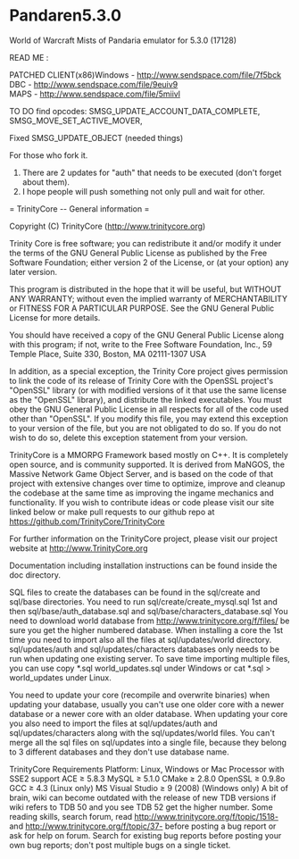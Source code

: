 Pandaren5.3.0
=============

World of Warcraft Mists of Pandaria emulator for 5.3.0 (17128)

READ ME :

PATCHED CLIENT(x86)Windows - http://www.sendspace.com/file/7f5bck	
DBC - http://www.sendspace.com/file/9euiv9	
MAPS - http://www.sendspace.com/file/5miivl	


TO DO find opcodes:
SMSG_UPDATE_ACCOUNT_DATA_COMPLETE,	
SMSG_MOVE_SET_ACTIVE_MOVER,	 		

Fixed SMSG_UPDATE_OBJECT (needed things)

For those who fork it.

1. There are 2 updates for "auth" that needs to be executed (don't forget about them).
2. I hope people will push something not only pull and wait for other.






= TrinityCore -- General information =

Copyright (C) TrinityCore (http://www.trinitycore.org)

  Trinity Core is free software; you can redistribute it and/or modify
  it under the terms of the GNU General Public License as published by
  the Free Software Foundation; either version 2 of the License, or
  (at your option) any later version.

  This program is distributed in the hope that it will be useful,
  but WITHOUT ANY WARRANTY; without even the implied warranty of
  MERCHANTABILITY or FITNESS FOR A PARTICULAR PURPOSE.  See the
  GNU General Public License for more details.

  You should have received a copy of the GNU General Public License
  along with this program; if not, write to the Free Software
  Foundation, Inc., 59 Temple Place, Suite 330, Boston, MA  02111-1307  USA

  In addition, as a special exception, the Trinity Core project
  gives permission to link the code of its release of Trinity Core with
  the OpenSSL project's "OpenSSL" library (or with modified versions of
  it that use the same license as the "OpenSSL" library), and distribute
  the linked executables.  You must obey the GNU General Public License
  in all respects for all of the code used other than "OpenSSL".  If you
  modify this file, you may extend this exception to your version of the
  file, but you are not obligated to do so.  If you do not wish to do
  so, delete this exception statement from your version.

TrinityCore is a MMORPG Framework based mostly on C++. It is completely 
open source, and is community supported. It is derived
from MaNGOS, the Massive Network Game Object Server, and is based on the
code of that project with extensive changes over time to optimize, improve
and cleanup the codebase at the same time as improving the ingame mechanics
and functionality. If you wish to contribute ideas or code please visit 
our site linked below or make pull requests to our github repo at 
https://github.com/TrinityCore/TrinityCore

For further information on the TrinityCore project, please visit our
project website at http://www.TrinityCore.org

Documentation including installation instructions can be found inside
the doc directory.

SQL files to create the databases can be found in the sql/create and 
sql/base directories.
You need to run sql/create/create_mysql.sql 1st and then
sql/base/auth_database.sql and sql/base/characters_database.sql
You need to download world database from http://www.trinitycore.org/f/files/
be sure you get the higher numbered database.
When installing a core the 1st time you need to import also all the files at
sql/updates/world directory.
sql/updates/auth and sql/updates/characters databases only needs to be run
when updating one existing server.
To save time importing multiple files, you can use copy *.sql world_updates.sql
under Windows or cat *.sql > world_updates under Linux.

You need to update your core (recompile and overwrite binaries) when updating
your database, usually you can't use one older core with a newer database or a
newer core with an older database.
When updating your core you also need to import the files at sql/updates/auth
and sql/updates/characters along with the sql/updates/world files.
You can't merge all the sql files on sql/updates into a single file, because
they belong to 3 different databases and they don't use database name.

TrinityCore Requirements
Platform: Linux, Windows or Mac
Processor with SSE2 support
ACE ≥ 5.8.3
MySQL ≥ 5.1.0
CMake ≥ 2.8.0
OpenSSL ≥ 0.9.8o
GCC ≥ 4.3 (Linux only)
MS Visual Studio ≥ 9 (2008) (Windows only)
A bit of brain, wiki can become outdated with the release of new TDB versions
if wiki refers to TDB 50 and you see TDB 52 get the higher number.
Some reading skills, search forum, read http://www.trinitycore.org/f/topic/1518-
and http://www.trinitycore.org/f/topic/37- before posting a bug report or ask for
help on forum. 
Search for existing bug reports before posting your own bug reports; don't post multiple
bugs on a single ticket.
